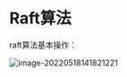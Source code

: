 

# Raft算法

raft算法基本操作：

![image-20220518141821221](D:\study\lbeco\lbeco.github.io\pic\image-20220518141821221.png)
